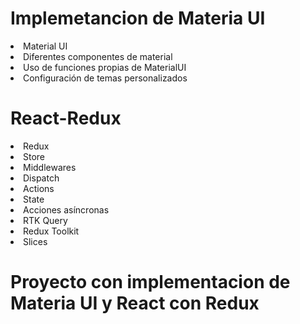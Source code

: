 <h1>Implemetancion de Materia UI</h1>
<li>Material UI</li>
<li>Diferentes componentes de material</li>
<li>Uso de funciones propias de MaterialUI</li>
<li>Configuración de temas personalizados</li>

<h1>React-Redux</h1>
<li>Redux</li>
<li>Store</li>
<li>Middlewares</li>
<li>Dispatch</li>
<li>Actions</li>
<li>State</li>
<li>Acciones asíncronas</li>
<li>RTK Query</li>
<li>Redux Toolkit</li>
<li>Slices</li>

<h1>Proyecto con implementacion de Materia UI y React con Redux</h1>
